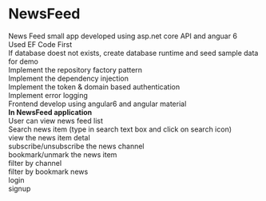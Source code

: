 # NewsFeed
News Feed small app developed using asp.net core API and anguar 6
<br>
Used EF Code First
<br>
If database doest not exists, create database runtime and seed sample data for demo
<br>
Implement the repository factory pattern
<br>
Implement the dependency injection
<br>
Implement the token & domain based authentication 
<br>
Implement error logging
<br>
Frontend develop using angular6 and angular material 
<br>
<b>In NewsFeed application</b>
<br>
User can view news feed list
<br>
Search news item (type in search text box and click on search icon)
<br>
view the news item detal
<br>
subscribe/unsubscribe the news channel
<br>
bookmark/unmark the news item
<br>
filter by channel
<br>
filter by bookmark news
<br>
login 
<br>
signup
